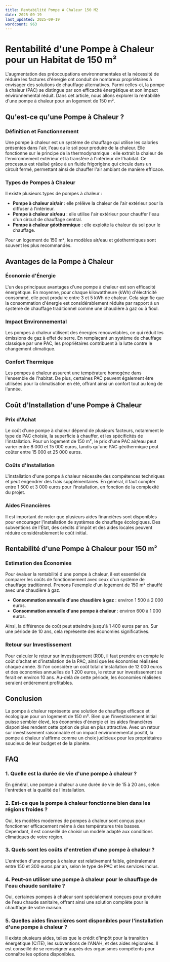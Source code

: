```yaml
---
title: Rentabilité Pompe A Chaleur 150 M2
date: 2025-09-19
last_updated: 2025-09-19
wordcount: 963
---
```


# Rentabilité d'une Pompe à Chaleur pour un Habitat de 150 m²

L'augmentation des préoccupations environnementales et la nécessité de réduire les factures d'énergie ont conduit de nombreux propriétaires à envisager des solutions de chauffage alternatives. Parmi celles-ci, la pompe à chaleur (PAC) se distingue par son efficacité énergétique et son impact environnemental réduit. Dans cet article, nous allons explorer la rentabilité d'une pompe à chaleur pour un logement de 150 m².

## Qu'est-ce qu'une Pompe à Chaleur ?

### Définition et Fonctionnement

Une pompe à chaleur est un système de chauffage qui utilise les calories présentes dans l'air, l'eau ou le sol pour produire de la chaleur. Elle fonctionne sur le principe de la thermodynamique : elle extrait la chaleur de l'environnement extérieur et la transfère à l'intérieur de l'habitat. Ce processus est réalisé grâce à un fluide frigorigène qui circule dans un circuit fermé, permettant ainsi de chauffer l'air ambiant de manière efficace.

### Types de Pompes à Chaleur

Il existe plusieurs types de pompes à chaleur :

- **Pompe à chaleur air/air** : elle prélève la chaleur de l'air extérieur pour la diffuser à l'intérieur.
- **Pompe à chaleur air/eau** : elle utilise l'air extérieur pour chauffer l'eau d'un circuit de chauffage central.
- **Pompe à chaleur géothermique** : elle exploite la chaleur du sol pour le chauffage.

Pour un logement de 150 m², les modèles air/eau et géothermiques sont souvent les plus recommandés.

## Avantages de la Pompe à Chaleur

### Économie d'Énergie

L'un des principaux avantages d'une pompe à chaleur est son efficacité énergétique. En moyenne, pour chaque kilowattheure (kWh) d'électricité consommé, elle peut produire entre 3 et 5 kWh de chaleur. Cela signifie que la consommation d'énergie est considérablement réduite par rapport à un système de chauffage traditionnel comme une chaudière à gaz ou à fioul.

### Impact Environnemental

Les pompes à chaleur utilisent des énergies renouvelables, ce qui réduit les émissions de gaz à effet de serre. En remplaçant un système de chauffage classique par une PAC, les propriétaires contribuent à la lutte contre le changement climatique.

### Confort Thermique

Les pompes à chaleur assurent une température homogène dans l'ensemble de l'habitat. De plus, certaines PAC peuvent également être utilisées pour la climatisation en été, offrant ainsi un confort tout au long de l'année.

## Coût d'Installation d'une Pompe à Chaleur

### Prix d'Achat

Le coût d'une pompe à chaleur dépend de plusieurs facteurs, notamment le type de PAC choisie, la superficie à chauffer, et les spécificités de l'installation. Pour un logement de 150 m², le prix d'une PAC air/eau peut varier entre 8 000 et 15 000 euros, tandis qu'une PAC géothermique peut coûter entre 15 000 et 25 000 euros.

### Coûts d'Installation

L'installation d'une pompe à chaleur nécessite des compétences techniques et peut engendrer des frais supplémentaires. En général, il faut compter entre 1 500 et 3 000 euros pour l'installation, en fonction de la complexité du projet.

### Aides Financières

Il est important de noter que plusieurs aides financières sont disponibles pour encourager l'installation de systèmes de chauffage écologiques. Des subventions de l'État, des crédits d'impôt et des aides locales peuvent réduire considérablement le coût initial.

## Rentabilité d'une Pompe à Chaleur pour 150 m²

### Estimation des Économies

Pour évaluer la rentabilité d'une pompe à chaleur, il est essentiel de comparer les coûts de fonctionnement avec ceux d'un système de chauffage traditionnel. Prenons l'exemple d'un logement de 150 m² chauffé avec une chaudière à gaz.

- **Consommation annuelle d'une chaudière à gaz** : environ 1 500 à 2 000 euros.
- **Consommation annuelle d'une pompe à chaleur** : environ 600 à 1 000 euros.

Ainsi, la différence de coût peut atteindre jusqu'à 1 400 euros par an. Sur une période de 10 ans, cela représente des économies significatives.

### Retour sur Investissement

Pour calculer le retour sur investissement (ROI), il faut prendre en compte le coût d'achat et d'installation de la PAC, ainsi que les économies réalisées chaque année. Si l'on considère un coût total d'installation de 12 000 euros et des économies annuelles de 1 200 euros, le retour sur investissement se ferait en environ 10 ans. Au-delà de cette période, les économies réalisées seraient entièrement profitables.

## Conclusion

La pompe à chaleur représente une solution de chauffage efficace et écologique pour un logement de 150 m². Bien que l'investissement initial puisse sembler élevé, les économies d'énergie et les aides financières disponibles rendent cette option de plus en plus attractive. Avec un retour sur investissement raisonnable et un impact environnemental positif, la pompe à chaleur s'affirme comme un choix judicieux pour les propriétaires soucieux de leur budget et de la planète.

## FAQ

### 1. Quelle est la durée de vie d'une pompe à chaleur ?

En général, une pompe à chaleur a une durée de vie de 15 à 20 ans, selon l'entretien et la qualité de l'installation.

### 2. Est-ce que la pompe à chaleur fonctionne bien dans les régions froides ?

Oui, les modèles modernes de pompes à chaleur sont conçus pour fonctionner efficacement même à des températures très basses. Cependant, il est conseillé de choisir un modèle adapté aux conditions climatiques de votre région.

### 3. Quels sont les coûts d'entretien d'une pompe à chaleur ?

L'entretien d'une pompe à chaleur est relativement faible, généralement entre 150 et 300 euros par an, selon le type de PAC et les services inclus.

### 4. Peut-on utiliser une pompe à chaleur pour le chauffage de l'eau chaude sanitaire ?

Oui, certaines pompes à chaleur sont spécialement conçues pour produire de l'eau chaude sanitaire, offrant ainsi une solution complète pour le chauffage de votre maison.

### 5. Quelles aides financières sont disponibles pour l'installation d'une pompe à chaleur ?

Il existe plusieurs aides, telles que le crédit d'impôt pour la transition énergétique (CITE), les subventions de l'ANAH, et des aides régionales. Il est conseillé de se renseigner auprès des organismes compétents pour connaître les options disponibles.
